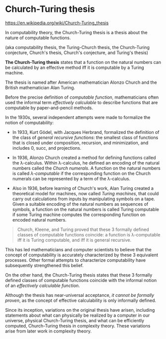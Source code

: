 # Church-Turing thesis

https://en.wikipedia.org/wiki/Church-Turing_thesis

In computability theory, the Church-Turing thesis is a thesis about the nature of computable functions.

(aka computability thesis, the Turing-Church thesis, the Church-Turing conjecture, Church's thesis, Church's conjecture, and Turing's thesis)

**The Church-Turing thesis** states that a function on the natural numbers can be calculated by an effective method iff it is computable by a Turing machine.

The thesis is named after American mathematician Alonzo Church and the British mathematician Alan Turing.

Before the precise definition of *computable function*, mathematicians often used the informal term *effectively calculable* to describe functions that are computable by paper-and-pencil methods.

In the 1930s, several independent attempts were made to formalize the notion of computability:

- In 1933, Kurt Gödel, with Jacques Herbrand, formalized the definition of the class of *general recursive functions*: the smallest class of functions that is closed under composition, recursion, and minimization, and includes 0, succ, and projections.

- In 1936, Alonzo Church created a method for defining functions called the λ-calculus. Within λ-calculus, he defined an encoding of the natural numbers called the *Church numerals*. A function on the natural numbers is called *λ-computable* if the corresponding function on the Church numerals can be represented by a term of the λ-calculus.

- Also in 1936, before learning of Church's work, Alan Turing created a theoretical model for machines, now called *Turing machines*, that could carry out calculations from inputs by manipulating symbols on a tape. Given a suitable encoding of the natural numbers as sequences of symbols, a function on the natural numbers is called Turing computable if some Turing machine computes the corresponding function on encoded natural numbers.

>Church, Kleene, and Turing proved that these 3 formally defined classes of computable functions coincide: a function is λ-computable iff it is Turing computable, and iff it is general recursive.

This has led mathematicians and computer scientists to believe that the concept of computability is accurately characterized by these 3 equivalent processes. Other formal attempts to characterize computability have subsequently strengthened this belief.

On the other hand, the Church-Turing thesis states that these 3 formally defined classes of computable functions coincide with the informal notion of an *effectively calculable function*.

Although the thesis has near-universal acceptance, *it cannot be formally proven*, as the concept of effective calculability is only informally defined.

Since its inception, variations on the original thesis have arisen, including statements about what can physically be realized by a computer in our universe, physical Church-Turing thesis, and what can be efficiently computed, Church-Turing thesis in complexity theory. These variations arise from later work in complexity theory.
